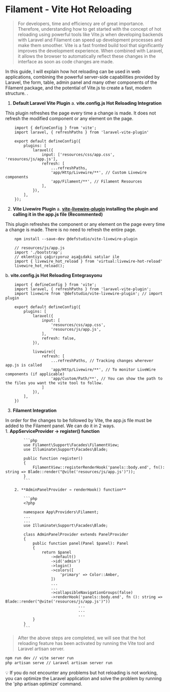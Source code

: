 # Filament - Vite Hot Reloading

> For developers, time and efficiency are of great importance. Therefore, understanding how to get started with the concept of hot reloading using powerful tools like Vite.js when developing backends with Laravel and Filament can speed up development processes and make them smoother.
> Vite is a fast fronted build tool that significantly improves the development experience. When combined with Laravel, it allows the browser to automatically reflect these changes in the interface as soon as code changes are made.
> 
In this guide, I will explain how hot reloading can be used in web applications, combining the powerful server-side capabilities provided by Laravel, the form, table, admin panel and many other components of the Filament package, and the potential of Vite.js to create a fast, modern structure. .

1. **Default Laravel Vite Plugin**
    a. **vite.config.js Hot Reloading Integration**
        
This plugin refreshes the page every time a change is made. It does not refresh the modified component or any element on the page.

        import { defineConfig } from 'vite';
        import laravel, { refreshPaths } from 'laravel-vite-plugin'
        
        export default defineConfig({
            plugins: [
                laravel({
                    input: ['resources/css/app.css', 'resources/js/app.js'],
                    refresh: [
                        ...refreshPaths,
                        'app/Http/Livewire/**', // Custom Livewire components
                        'app/Filament/**', // Filament Resources
                    ],
                }),
            ],
        });
    
2. **Vite Livewire Plugin**
a. **[vite-livewire-plugin](https://github.com/defstudio/vite-livewire-plugin) installing the plugin and calling it in the app.js file (Recommented)**
        
This plugin refreshes the component or any element on the page every time a change is made. There is no need to refresh the entire page.        

        npm install --save-dev @defstudio/vite-livewire-plugin

        // resources/js/app.js
        import './bootstrap';
        // eklentiyi çağırıyoruz aşağıdaki satılar ile
        import { livewire_hot_reload } from 'virtual:livewire-hot-reload'
        livewire_hot_reload();
        
b. **vite.config.js Hot Reloading Entegrasyonu**
        
        import { defineConfig } from 'vite';
        import laravel, { refreshPaths } from 'laravel-vite-plugin';
        import livewire from '@defstudio/vite-livewire-plugin'; // import plugin
        
        export default defineConfig({
            plugins: [
                laravel({
                    input: [
                        'resources/css/app.css',
                        'resources/js/app.js',
                    ],
                    refresh: false,
                }),
        
                livewire({
                    refresh: [
                        ...refreshPaths, // Tracking changes wherever app.js is called
                        'app/Http/Livewire/**', // To monitor LiveWire components (if applicable)
                        'app/Custom/Path/**', // You can show the path to the files you want the vite tool to follow.
                    ]
                }),
            ],
        })
        
    
3. **Filament Integration**
        
In order for the changes to be followed by Vite, the app.js file must be added to the Filament panel. We can do it in 2 ways.        
        1. **AppServiceProvider → register() function**
            
            ```php
            use Filament\Support\Facades\FilamentView;
            use Illuminate\Support\Facades\Blade;
            
            public function register()
            {
                FilamentView::registerRenderHook('panels::body.end', fn(): string => Blade::render("@vite('resources/js/app.js')"));
            }
            ```
            
        2. **AdminPanelProvider → renderHook() function**
            
            ```php
            <?php
            
            namespace App\Providers\Filament;
            ...
            ...
            use Illuminate\Support\Facades\Blade;
            
            class AdminPanelProvider extends PanelProvider
            {
                public function panel(Panel $panel): Panel
                {
                    return $panel
                        ->default()
                        ->id('admin')
                        ->login()
                        ->colors([
                            'primary' => Color::Amber,
                        ])
                        ...
                        ...
                        ->collapsibleNavigationGroups(false)
                        ->renderHook('panels::body.end', fn (): string => Blade::render("@vite('resources/js/app.js')"))
            						...
            						...
            						...
                }
            }
            ```
            

> After the above steps are completed, we will see that the hot reloading feature has been activated by running the Vite tool and Laravel artisan server.
> 

```bash
npm run dev // vite server run
php artisan serve // Laravel artisan server run
```

<aside>
💡 If you do not encounter any problems but hot reloading is not working, you can optimize the Laravel application and solve the problem by running the 'php artisan optimize' command.
</aside>
